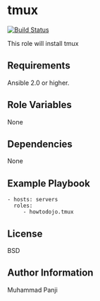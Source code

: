 tmux
=========

[![Build Status](https://travis-ci.org/howtodojo/ansible-tmux.svg?branch=master)](https://travis-ci.org/howtodojo/ansible-tmux)

This role will install tmux

Requirements
------------

Ansible 2.0 or higher.

Role Variables
--------------

None

Dependencies
------------

None

Example Playbook
----------------

    - hosts: servers
      roles:
         - howtodojo.tmux

License
-------

BSD

Author Information
------------------

Muhammad Panji